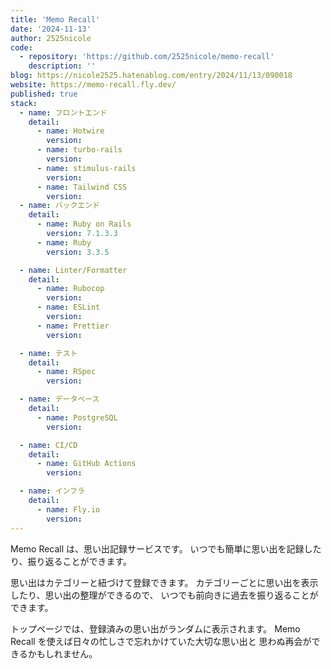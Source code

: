 ```yaml
---
title: 'Memo Recall'
date: '2024-11-13'
author: 2525nicole
code:
  - repository: 'https://github.com/2525nicole/memo-recall'
    description: ''
blog: https://nicole2525.hatenablog.com/entry/2024/11/13/090018
website: https://memo-recall.fly.dev/
published: true
stack:
  - name: フロントエンド
    detail:
      - name: Hotwire
        version:
      - name: turbo-rails
        version:
      - name: stimulus-rails
        version:
      - name: Tailwind CSS
        version:
  - name: バックエンド
    detail:
      - name: Ruby on Rails
        version: 7.1.3.3
      - name: Ruby
        version: 3.3.5

  - name: Linter/Formatter
    detail:
      - name: Rubocop
        version:
      - name: ESLint
        version:
      - name: Prettier
        version:

  - name: テスト
    detail:
      - name: RSpec
        version:

  - name: データベース
    detail:
      - name: PostgreSQL
        version:

  - name: CI/CD
    detail:
      - name: GitHub Actions
        version:

  - name: インフラ
    detail:
      - name: Fly.io
        version:
---
```


Memo Recall は、思い出記録サービスです。
いつでも簡単に思い出を記録したり、振り返ることができます。

思い出はカテゴリーと紐づけて登録できます。
カテゴリーごとに思い出を表示したり、思い出の整理ができるので、
いつでも前向きに過去を振り返ることができます。

トップページでは、登録済みの思い出がランダムに表示されます。
Memo Recall を使えば日々の忙しさで忘れかけていた大切な思い出と 思わぬ再会ができるかもしれません。
